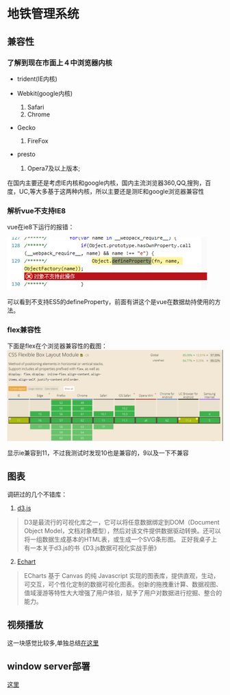 # 地铁管理系统

## 兼容性

### 了解到现在市面上４中浏览器内核

* trident(IE内核)

* Webkit(google内核)
    1. Safari
    1. Chrome

* Gecko
    1. FireFox

* presto
    1. Opera7及以上版本;

在国内主要还是考虑IE内核和google内核，国内主流浏览器360,QQ,搜狗，百度，UC,等大多基于这两种内核，所以主要还是测IE和google浏览器兼容性

### 解析vue不支持IE8

vue在ie8下运行的报错：

![](./assets/ie8.png)

可以看到不支持ES5的defineProperty，前面有讲这个是vue在数据劫持使用的方法。

### flex兼容性

下面是flex在个浏览器兼容性的截图：
![](./assets/bs_flex_ie.png)

显示ie兼容到11，不过我测试时发现10也是兼容的，9以及一下不兼容


## 图表

调研过的几个不错库：

1. [d3.js](https://d3js.org/)

>D3是最流行的可视化库之一，它可以将任意数据绑定到DOM（Document Object Model，文档对象模型），然后对该文件提供数据驱动转换。还可以将一组数据生成基本的HTML表，或生成一个SVG条形图。 正好我桌子上有一本关于d3.js的书《D3.js数据可视化实战手册》

2. [Echart](http://echarts.baidu.com/feature.html)

>ECharts 基于 Canvas 的纯 Javascript 实现的图表库，提供直观，生动，可交互，可个性化定制的数据可视化图表。创新的拖拽重计算、数据视图、值域漫游等特性大大增强了用户体验，赋予了用户对数据进行挖掘、整合的能力。


## 视频播放

这一块感觉比较多,单独总结[在这里](../chapter6/video.html)

## window server部署

[这里](../chapter6/nginx.html)